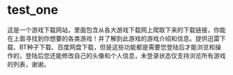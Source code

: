 # test_one

​	这是一个游戏下载网站，里面包含从各大游戏下载网上爬取下来的下载链接，你能在上面寻找到你想要的各类游戏！并了解到此游戏的游戏介绍和信息。提供迅雷下载、BT种子下载、百度网盘下载，但是这些功能都是需要您登陆后才能浏览和操作的，登陆后您还能修改自己的头像和个人信息，未登录状态仅支持浏览所有游戏的列表，谢谢。

